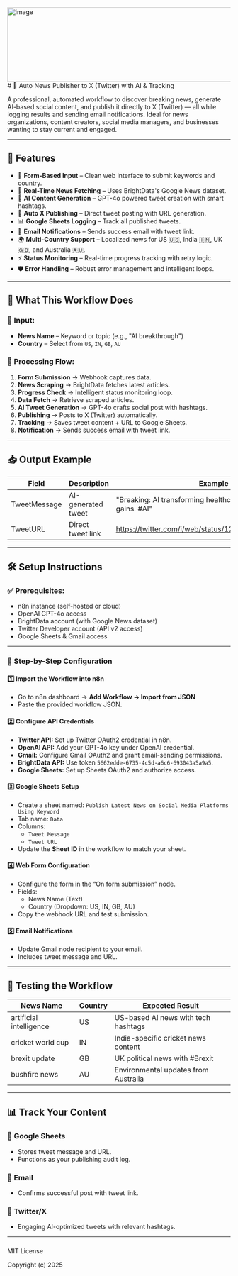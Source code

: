 <img width="709" height="168" alt="image" src="https://github.com/user-attachments/assets/c917ad10-aae5-4b65-9931-6d01dc43c8f2" />
# 📰 Auto News Publisher to X (Twitter) with AI & Tracking

A professional, automated workflow to discover breaking news, generate AI-based social content, and publish it directly to X (Twitter) — all while logging results and sending email notifications. Ideal for news organizations, content creators, social media managers, and businesses wanting to stay current and engaged.

---

## 🚀 Features

- 📝 **Form-Based Input** – Clean web interface to submit keywords and country.
- 📰 **Real-Time News Fetching** – Uses BrightData's Google News dataset.
- 🤖 **AI Content Generation** – GPT-4o powered tweet creation with smart hashtags.
- 📱 **Auto X Publishing** – Direct tweet posting with URL generation.
- 📊 **Google Sheets Logging** – Track all published tweets.
- 🔔 **Email Notifications** – Sends success email with tweet link.
- 🌍 **Multi-Country Support** – Localized news for US 🇺🇸, India 🇮🇳, UK 🇬🇧, and Australia 🇦🇺.
- ⚡ **Status Monitoring** – Real-time progress tracking with retry logic.
- 🛡 **Error Handling** – Robust error management and intelligent loops.

---

## 🧠 What This Workflow Does

### 🔹 Input:
- **News Name** – Keyword or topic (e.g., "AI breakthrough")
- **Country** – Select from `US`, `IN`, `GB`, `AU`

### 🔹 Processing Flow:

1. **Form Submission** → Webhook captures data.
2. **News Scraping** → BrightData fetches latest articles.
3. **Progress Check** → Intelligent status monitoring loop.
4. **Data Fetch** → Retrieve scraped articles.
5. **AI Tweet Generation** → GPT-4o crafts social post with hashtags.
6. **Publishing** → Posts to X (Twitter) automatically.
7. **Tracking** → Saves tweet content + URL to Google Sheets.
8. **Notification** → Sends success email with tweet link.

---

## 📥 Output Example

| Field         | Description                          | Example                                                                 |
|---------------|--------------------------------------|-------------------------------------------------------------------------|
| TweetMessage  | AI-generated tweet                   | "Breaking: AI transforming healthcare with 40% efficiency gains. #AI"  |
| TweetURL      | Direct tweet link                    | https://twitter.com/i/web/status/1234567890123456789                   |

---

## 🛠️ Setup Instructions

### ✅ Prerequisites:

- n8n instance (self-hosted or cloud)
- OpenAI GPT-4o access
- BrightData account (with Google News dataset)
- Twitter Developer account (API v2 access)
- Google Sheets & Gmail access

---

### 🔧 Step-by-Step Configuration

#### 1️⃣ Import the Workflow into n8n
- Go to n8n dashboard → **Add Workflow → Import from JSON**
- Paste the provided workflow JSON.

#### 2️⃣ Configure API Credentials
- **Twitter API:** Set up Twitter OAuth2 credential in n8n.
- **OpenAI API:** Add your GPT-4o key under OpenAI credential.
- **Gmail:** Configure Gmail OAuth2 and grant email-sending permissions.
- **BrightData API:** Use token `5662edde-6735-4c5d-a6c6-693043a5a9a5`.
- **Google Sheets:** Set up Sheets OAuth2 and authorize access.

#### 3️⃣ Google Sheets Setup
- Create a sheet named: `Publish Latest News on Social Media Platforms Using Keyword`
- Tab name: `Data`
- Columns:
  - `Tweet Message`
  - `Tweet URL`
- Update the **Sheet ID** in the workflow to match your sheet.

#### 4️⃣ Web Form Configuration
- Configure the form in the “On form submission” node.
- Fields:
  - News Name (Text)
  - Country (Dropdown: US, IN, GB, AU)
- Copy the webhook URL and test submission.

#### 5️⃣ Email Notifications
- Update Gmail node recipient to your email.
- Includes tweet message and URL.

---

## 🧪 Testing the Workflow

| News Name               | Country | Expected Result                              |
|-------------------------|---------|----------------------------------------------|
| artificial intelligence | US      | US-based AI news with tech hashtags          |
| cricket world cup       | IN      | India-specific cricket news content          |
| brexit update           | GB      | UK political news with #Brexit               |
| bushfire news           | AU      | Environmental updates from Australia         |

---

## 📊 Track Your Content

### 🔹 Google Sheets
- Stores tweet message and URL.
- Functions as your publishing audit log.

### 🔹 Email
- Confirms successful post with tweet link.

### 🔹 Twitter/X
- Engaging AI-optimized tweets with relevant hashtags.

---

###
MIT License

Copyright (c) 2025
